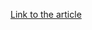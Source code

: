 [Link to the article](https://www.trustwave.com/en-us/resources/blogs/spiderlabs-blog/gootloader-why-your-legal-document-search-may-end-in-misery/)
